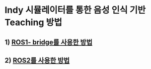 # Indy 시뮬레이터를 통한 음성 인식 기반 Teaching 방법 

## 1) [ROS1- bridge를 사용한 방법](https://github.com/GeunYoungHong/PBL/blob/main/ros1_bridge/readme.md)

## 2) [ROS2를 사용한 방법](https://github.com/GeunYoungHong/PBL/blob/main/ros2/readme.md)
